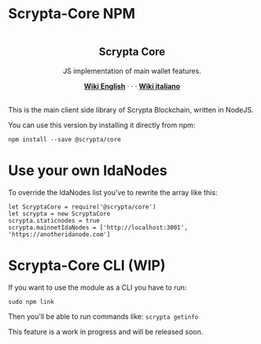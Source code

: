 # Scrypta-Core NPM

<p><a href="https://camo.githubusercontent.com/4e892209b4b1e2d1a773ec97e544a92f068a6f0b/68747470733a2f2f6d69726f2e6d656469756d2e636f6d2f6d61782f333136382f312a31674778414b57714b5135577a635170755f766932412e6a706567" target="_blank" rel="noopener noreferrer"><img style="display: block; margin-left: auto; margin-right: auto;" src="https://camo.githubusercontent.com/4e892209b4b1e2d1a773ec97e544a92f068a6f0b/68747470733a2f2f6d69726f2e6d656469756d2e636f6d2f6d61782f333136382f312a31674778414b57714b5135577a635170755f766932412e6a706567" alt="" data-canonical-src="https://miro.medium.com/max/3168/1*1gGxAKWqKQ5WzcQpu_vi2A.jpeg" /></a></p>
<h2 style="text-align: center;"><a id="user-content-scrypta-identity-framework" class="anchor" href="https://github.com/scryptachain/scrypta-identity-framework/new/master?readme=1#scrypta-identity-framework" aria-hidden="true"></a><strong>Scrypta Core</strong></h2>
<p style="text-align: center;">JS implementation of main wallet features.</p>
<p style="text-align: center;"><a title="English &mdash; Scrypta Wiki" href="https://en.scrypta.wiki/core/" target="_blank" rel="nofollow noopener"><strong>Wiki English</strong></a>&nbsp;&middot; &middot; &middot;&nbsp;<a title="Italiano &mdash; Scrypta Wiki" href="https://it.scrypta.wiki/core/" target="_blank" rel="nofollow noopener"><strong>Wiki italiano</strong></a></p>

<br>This is the main client side library of Scrypta Blockchain, written in NodeJS.

You can use this version by installing it directly from npm:

```npm install --save @scrypta/core```

# Use your own IdaNodes

To override the IdaNodes list you've to rewrite the array like this:

```
let ScryptaCore = require('@scrypta/core')
let scrypta = new ScryptaCore
scrypta.staticnodes = true
scrypta.mainnetIdaNodes = ['http://localhost:3001', 'https://anotheridanode.com']
```

# Scrypta-Core CLI (WIP)

If you want to use the module as a CLI you have to run:

```sudo npm link```

Then you'll be able to run commands like:
```scrypta getinfo```

This feature is a work in progress and will be released soon.
